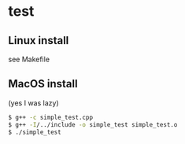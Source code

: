 # test
## Linux install
see Makefile

## MacOS install
(yes I was lazy)
```sh
$ g++ -c simple_test.cpp
$ g++ -I/../include -o simple_test simple_test.o
$ ./simple_test
```
